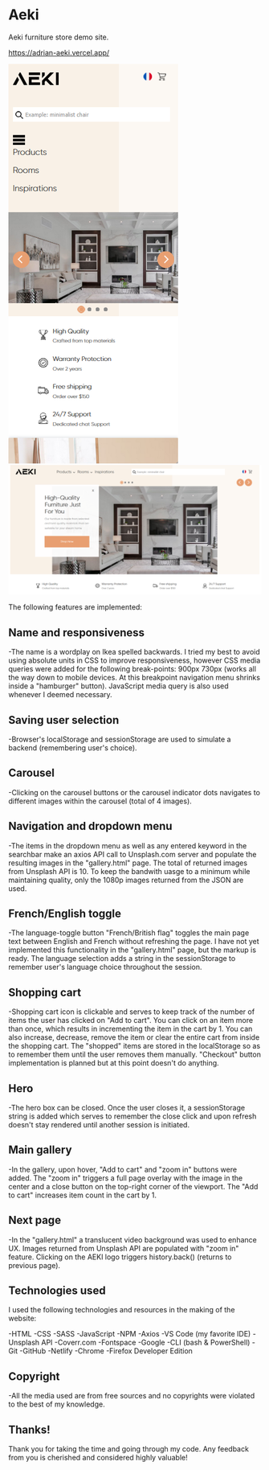 # Aeki

Aeki furniture store demo site.

https://adrian-aeki.vercel.app/

![alt text](https://github.com/hyperstone6/Aeki/blob/main/mobile-screenshot.png?raw=true) ![alt text](https://github.com/hyperstone6/Aeki/blob/main/desktop-screenshot.png?raw=true)


The following features are implemented:

## Name and responsiveness
-The name is a wordplay on Ikea spelled backwards. I tried my best to avoid using absolute units in CSS to improve responsiveness, however CSS media queries were added for the following break-points: 900px 730px (works all the way down to mobile devices. At this breakpoint navigation menu shrinks inside a "hamburger" button). JavaScript media query is also used whenever I deemed necessary.

## Saving user selection
-Browser's localStorage and sessionStorage are used to simulate a backend (remembering user's choice).

## Carousel
-Clicking on the carousel buttons or the carousel indicator dots navigates to different images within the carousel (total of 4 images).

## Navigation and dropdown menu
-The items in the dropdown menu as well as any entered keyword in the searchbar make an axios API call to Unsplash.com server and populate the resulting images in the "gallery.html" page. The total of returned images from Unsplash API is 10. To keep the bandwith uasge to a minimum while maintaining quality, only the 1080p images returned from the JSON are used.

## French/English toggle
-The language-toggle button "French/British flag" toggles the main page text between English and French without refreshing the page. I have not yet implemented this functionality in the "gallery.html" page, but the markup is ready. The language selection adds a string in the sessionStorage to remember user's language choice throughout the session.

## Shopping cart
-Shopping cart icon is clickable and serves to keep track of the number of items the user has clicked on "Add to cart". You can click on an item more than once, which results in incrementing the item in the cart by 1. You can also increase, decrease, remove the item or clear the entire cart from inside the shopping cart. The "shopped" items are stored in the localStorage so as to remember them until the user removes them manually. "Checkout" button implementation is planned but at this point doesn't do anything.

## Hero
-The hero box can be closed. Once the user closes it, a sessionStorage string is added which serves to remember the close click and upon refresh doesn't stay rendered until another session is initiated.

## Main gallery
-In the gallery, upon hover, "Add to cart" and "zoom in" buttons were added. The "zoom in" triggers a full page overlay with the image in the center and a close button on the top-right corner of the viewport. The "Add to cart" increases item count in the cart by 1.

## Next page
-In the "gallery.html" a translucent video background was used to enhance UX. Images returned from Unsplash API are populated with "zoom in" feature. Clicking on the AEKI logo triggers history.back() (returns to previous page).

## Technologies used
I used the following technologies and resources in the making of the website:

-HTML -CSS -SASS -JavaScript -NPM -Axios -VS Code (my favorite IDE) -Unsplash API -Coverr.com -Fontspace -Google -CLI (bash & PowerShell) -Git -GitHub -Netlify -Chrome -Firefox Developer Edition

## Copyright
-All the media used are from free sources and no copyrights were violated to the best of my knowledge.

## Thanks!
Thank you for taking the time and going through my code. Any feedback from you is cherished and considered highly valuable!
